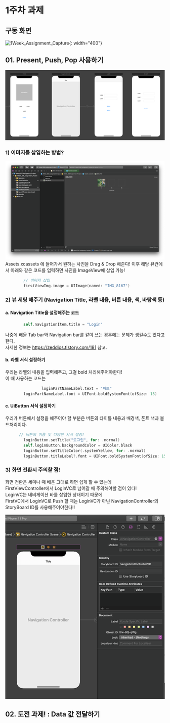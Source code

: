 # 1주차 과제

## 구동 화면
![1Week_Assignment_Capture](/ReadMe/ReadMeAsset/1Week_Simulater.gif){: width="400"}

## 01. Present, Push, Pop 사용하기 
![1Week_Assignment1](/ReadMe/ReadMeAsset/1Week_Assignment1.png)

### 1) 이미지를 삽입하는 방법?
![1Week_Assignment2](/ReadMe/ReadMeAsset/1Week_Assignment2.png)
Assets.xcassets 에 들어가서 원하는 사진을 Drag & Drop 해준다!
이후 해당 뷰컨에서 아래와 같은 코드를 입력하면 사진을 ImageView에 삽입 가능!

```Swift
        // 이미지 삽입
        firstViewImg.image = UIImage(named: "IMG_8167")
```

### 2) 뷰 세팅 해주기 (Navigation Title, 라벨 내용, 버튼 내용, 색, 바탕색 등)
#### a. Navigation Title을 설정해주는 코드
```Swift
        self.navigationItem.title = "Login"
```

나중에 배울 Tab bar와 Navigation bar를 같이 쓰는 경우에는 문제가 생길수도 있다고 한다.  
자세한 정보는 https://zeddios.tistory.com/181 참고.

#### b. 라벨 서식 설정하기 
우리는 라벨의 내용을 입력해주고, 그걸 bold 처리해주어야한다!  
이 때 사용하는 코드는  
```Swift
				loginPartNameLabel.text = "파트"
        loginPartNameLabel.font = UIFont.boldSystemFont(ofSize: 15)
```

#### c. UiButton 서식 설정하기
우리가 버튼에서 설정을 해주어야 할 부분은 버튼의 타이틀 내용과 배경색, 폰트 색과 볼드처리이다.

```Swift
      // 버튼의 이름 및 다양한 서식 설정! 
        loginButton.setTitle("로그인", for: .normal)
        self.loginButton.backgroundColor = UIColor.black
        loginButton.setTitleColor(.systemYellow, for: .normal)
        loginButton.titleLabel?.font = UIFont.boldSystemFont(ofSize: 15)
```


### 3) 화면 전환시 주의할 점!
화면 전환은 세미나 때 배운 그대로 하면 쉽게 할 수 있는데  
FirstViewController에서 LoginVC로 넘어갈 때 주의해야할 점이 있다!  
LoginVC는 네비게이션 바를 삽입한 상태이기 때문에   
FirstVC에서 LoginVC로 Push 할 때는  LoginVC가 아닌 NavigationController의 StoryBoard ID를 사용해주어야한다!!  

![1Week_Assignment3](/ReadMe/ReadMeAsset/1Week_Assignment3.png)



## 02. 도전 과제! : Data 값 전달하기


```Swift

```

